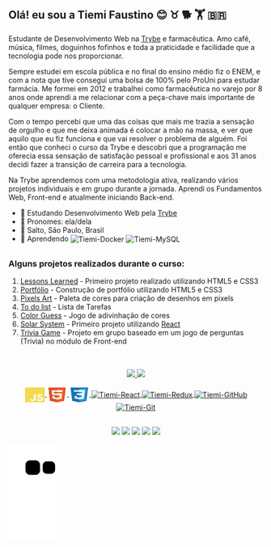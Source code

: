 ## Olá! eu sou a Tiemi Faustino 😊 ♉ 🐕 🏋️‍ 🇧🇷

Estudante de Desenvolvimento Web na [Trybe](https://www.betrybe.com/) e farmacêutica. Amo café, música, filmes, doguinhos fofinhos e toda a praticidade e facilidade que a tecnologia pode nos proporcionar.

Sempre estudei em escola pública e no final do ensino médio fiz o ENEM, e com a nota que tive consegui uma bolsa de 100% pelo ProUni para estudar farmácia. Me formei em 2012 e trabalhei como farmacêutica no varejo por 8 anos onde aprendi a me relacionar com a peça-chave mais importante de qualquer empresa: o Cliente.

Com o tempo percebi que uma das coisas que mais me trazia a sensação de orgulho e que me deixa animada é colocar a mão na massa, e ver que aquilo que eu fiz funciona e que vai resolver o problema de alguém. Foi então que conheci o curso da Trybe e descobri que a programação me oferecia essa sensação de satisfação pessoal e profissional e aos 31 anos decidi fazer a transição de carreira para a tecnologia.

Na Trybe aprendemos com uma metodologia ativa, realizando vários projetos individuais e em grupo durante a jornada. Aprendi os Fundamentos Web, Front-end e atualmente iniciando Back-end.

- 🌱 Estudando Desenvolvimento Web pela [Trybe](https://www.betrybe.com/)
- 👩 Pronomes: ela/dela
- 📍 Salto, São Paulo, Brasil
- 📖 Aprendendo 
   <img align="center" alt="Tiemi-Docker" height="30" width="40" src="https://cdn.jsdelivr.net/gh/devicons/devicon/icons/docker/docker-plain.svg" />
   <img align="center" alt="Tiemi-MySQL" height="30" width="40" src="https://cdn.jsdelivr.net/gh/devicons/devicon/icons/mysql/mysql-original.svg" />
          
          

##
### Alguns projetos realizados durante o curso:
1. [Lessons Learned](https://tiemifaustino.github.io/lessons-learned/) - Primeiro projeto realizado utilizando HTML5 e CSS3
2. [Portfólio](https://tiemifaustino.github.io/#eu) - Construção de portfólio utilizando HTML5 e CSS3
3. [Pixels Art](https://tiemifaustino.github.io/project-pixels-art/) - Paleta de cores para criação de desenhos em pixels
4. [To do list](https://tiemifaustino.github.io/project-todo-list/) - Lista de Tarefas
5. [Color Guess](https://tiemifaustino.github.io/color-guess-project-bonus/) - Jogo de adivinhação de cores
6. [Solar System](https://tiemifaustino.github.io/solar-system-react-project/) - Primeiro projeto utilizando [React](https://pt-br.reactjs.org/)
7. [Trivia Game](https://trivia-group24.vercel.app/) - Projeto em grupo baseado em um jogo de perguntas (Trivia) no módulo de Front-end

##

<br>
<div align="center">
  <a href="https://github.com/tiemifaustino">
  <img height="160em" src="https://github-readme-stats.vercel.app/api?username=tiemifaustino&show_icons=true&theme=algolia&include_all_commits=true&count_private=true"/>
  <img height="160em" src="https://github-readme-stats.vercel.app/api/top-langs/?username=tiemifaustino&layout=compact&langs_count=7&theme=algolia"/>
</div><br>

<div align="center">
  <img align="center" alt="Tiemi-Js" height="30" width="40" src="https://raw.githubusercontent.com/devicons/devicon/master/icons/javascript/javascript-plain.svg" />
  <img align="center" alt="Tiemi-HTML" height="30" width="40" src="https://raw.githubusercontent.com/devicons/devicon/master/icons/html5/html5-original.svg" />
  <img align="center" alt="Tiemi-CSS" height="30" width="40" src="https://raw.githubusercontent.com/devicons/devicon/master/icons/css3/css3-original.svg" />
  <img align="center" alt="Tiemi-React" height="30" width="40" src="https://cdn.jsdelivr.net/gh/devicons/devicon/icons/react/react-original.svg" />
  <img align="center" alt="Tiemi-Redux" height="30" width="40" src="https://cdn.jsdelivr.net/gh/devicons/devicon/icons/redux/redux-original.svg" />
  <img align="center" alt="Tiemi-GitHub" height="30" width="40" src="https://cdn.jsdelivr.net/gh/devicons/devicon/icons/github/github-original.svg" />
  <img align="center" alt="Tiemi-Git" height="30" width="40" src="https://cdn.jsdelivr.net/gh/devicons/devicon/icons/git/git-original.svg"  />
</div>

##
  
<div align="center">
  <a href="https://www.linkedin.com/in/tiemifaustino/" target="_blank"><img src="https://img.shields.io/badge/-LinkedIn-%230077B5?style=for-the-badge&logo=linkedin&logoColor=white" target="_blank"></a> 
  <a href="https://www.instagram.com/tiemifaustino/" target="_blank"><img src="https://img.shields.io/badge/-Instagram-%23E4405F?style=for-the-badge&logo=instagram&logoColor=white" target="_blank"></a>
  <a href="mailto:hayashipharma@gmail.com" target="_blank"><img src="https://img.shields.io/badge/Gmail-D14836?style=for-the-badge&logo=gmail&logoColor=white"></a>
  <a href="https://api.whatsapp.com/send?phone=5511911871216" target="_blank"><img src="https://img.shields.io/badge/WhatsApp-25D366?style=for-the-badge&logo=whatsapp&logoColor=white"></a>
  <a href="https://t.me/tiemifaustino" target="_blank"><img src="https://img.shields.io/badge/Telegram-2CA5E0?style=for-the-badge&logo=telegram&logoColor=white"></a>
</div>

![Snake animation](https://github.com/tiemifaustino/tiemifaustino/blob/output/github-contribution-grid-snake.svg)
